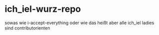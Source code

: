 # ich_iel-wurz-repo
sowas wie i-accept-everything oder wie das heißt aber alle ich_iel ladies sind contributorienten

